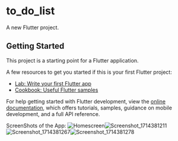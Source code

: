 # to_do_list

A new Flutter project.

## Getting Started

This project is a starting point for a Flutter application.

A few resources to get you started if this is your first Flutter project:

- [Lab: Write your first Flutter app](https://docs.flutter.dev/get-started/codelab)
- [Cookbook: Useful Flutter samples](https://docs.flutter.dev/cookbook)

For help getting started with Flutter development, view the
[online documentation](https://docs.flutter.dev/), which offers tutorials,
samples, guidance on mobile development, and a full API reference.


ScreenShots of the App:
![Homescreen](https://github.com/HorcruxOP/to_do_list/assets/84449837/e9f0226c-d843-49aa-896d-4bdcfea25c34)![Screenshot_1714381211](https://github.com/HorcruxOP/to_do_list/assets/84449837/9d1bb5c3-0d87-4b86-9416-958b1d881537)![Screenshot_1714381267](https://github.com/HorcruxOP/to_do_list/assets/84449837/5267a32c-17e9-4395-ba65-2578efc43497)![Screenshot_1714381278](https://github.com/HorcruxOP/to_do_list/assets/84449837/63f27c2c-9a2a-4095-a789-aef510c4ac5f)
